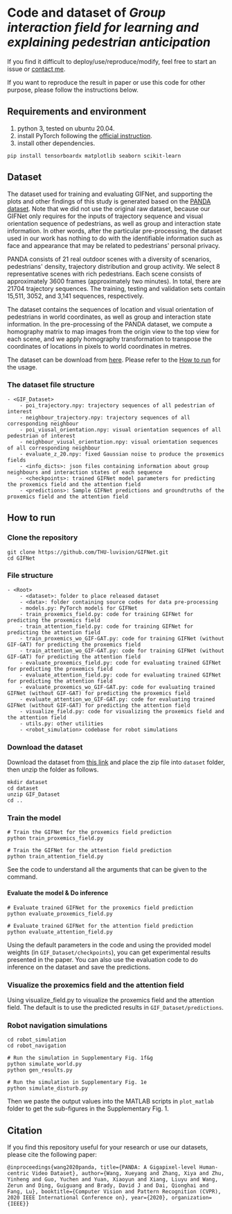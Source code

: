 # Code and dataset of *Group interaction field for learning and explaining pedestrian anticipation*

If you find it difficult to deploy/use/reproduce/modify, feel free to start an issue or [contact me](mailto:wangxuey19@mails.tsinghua.edu.cn).

If you want to reproduce the result in paper or use this code for other purpose, please follow the instructions below.



## Requirements and environment

1. python 3, tested on ubuntu 20.04.
2. install PyTorch following the [official instruction](https://pytorch.org/).
3. install other dependencies.

```shell
pip install tensorboardx matplotlib seaborn scikit-learn
```



## Dataset

The dataset used for training and evaluating GIFNet, and supporting the plots and other findings of this study is generated based on the  [PANDA dataset](http://www.panda-dataset.com/). Note that we did not use the original raw dataset, because our GIFNet only requires for the inputs of trajectory sequence and visual orientation sequence of pedestrians, as well as group and interaction state information. In other words, after the particular pre-processing, the dataset used in our work has nothing to do with the identifiable information such as face and appearance that may be related to pedestrians' personal privacy. 

PANDA consists of 21 real outdoor scenes with a diversity of scenarios, pedestrians' density, trajectory distribution and group activity. We select 8 representative scenes with rich pedestrians. Each scene consists of approximately 3600 frames (approximately two minutes). In total, there are 21704 trajectory sequences. The training, testing and validation sets contain 15,511, 3052, and 3,141 sequences, respectively. 

The dataset contains the sequences of location and visual orientation of pedestrians in world coordinates, as well as group and interaction state information. In the pre-processing of the PANDA dataset, we compute a homography matrix to map images from the origin view to the top view for each scene, and we apply homography transformation to transpose the coordinates of locations in pixels to world coordinates in metres.

The dataset can be download from [here](https://drive.google.com/file/d/1LXzA3EeJLqK2veqZ_bVgw7C6BrJYhB9E/view?usp=sharing). Please refer to the [How to run](https://github.com/THU-luvision/GIFNet#how-to-run) for the usage.

### The dataset file structure

```
- <GIF_Dataset>
    - poi_trajectory.npy: trajectory sequences of all pedestrian of interest
    - neighbour_trajectory.npy: trajectory sequences of all corresponding neighbour
    - poi_viusal_orientation.npy: visual orientation sequences of all pedestrian of interest
    - neighbour_viusal_orientation.npy: visual orientation sequences of all corresponding neighbour
    - evaluate_z_20.npy: fixed Gaussian noise to produce the proxemics fields
    - <info_dicts>: json files containing information about group neighbours and interaction states of each sequence
    - <checkpoints>: trained GIFNet model parameters for predicting the proxemics field and the attention field
    - <predictions>: Sample GIFNet predictions and groundtruths of the proxemics field and the attention field
```



## How to run

### Clone the repository

```shell
git clone https://github.com/THU-luvision/GIFNet.git
cd GIFNet
```

### File structure

```
- <Root>
    - <dataset>: folder to place released dataset
    - <data>: folder containing source codes for data pre-processing
    - models.py: PyTorch models for GIFNet
    - train_proxemics_field.py: code for training GIFNet for predicting the proxemics field
    - train_attention_field.py: code for training GIFNet for predicting the attention field
    - train_proxemics_wo_GIF-GAT.py: code for training GIFNet (without GIF-GAT) for predicting the proxemics field
    - train_attention_wo_GIF-GAT.py: code for training GIFNet (without GIF-GAT) for predicting the attention field
    - evaluate_proxemics_field.py: code for evaluating trained GIFNet for predicting the proxemics field
    - evaluate_attention_field.py: code for evaluating trained GIFNet for predicting the attention field
    - evaluate_proxemics_wo_GIF-GAT.py: code for evaluating trained GIFNet (without GIF-GAT) for predicting the proxemics field
    - evaluate_attention_wo_GIF-GAT.py: code for evaluating trained GIFNet (without GIF-GAT) for predicting the attention field
    - visualize_field.py: code for visualizing the proxemics field and the attention field
    - utils.py: other utilities
    - <robot_simulation> codebase for robot simulations
```

### Download the dataset

Download the dataset from [this link](https://drive.google.com/file/d/1LXzA3EeJLqK2veqZ_bVgw7C6BrJYhB9E/view?usp=sharing) and place the zip file into `dataset` folder, then unzip the folder as follows. 

```shell
mkdir dataset
cd dataset
unzip GIF_Dataset
cd ..
```

### Train the model

```shell
# Train the GIFNet for the proxemics field prediction
python train_proxemics_field.py

# Train the GIFNet for the attention field prediction
python train_attention_field.py
```

See the code to understand all the arguments that can be given to the command.

#### Evaluate the model & Do inference

```shell
# Evaluate trained GIFNet for the proxemics field prediction
python evaluate_proxemics_field.py

# Evaluate trained GIFNet for the attention field prediction
python evaluate_attention_field.py
```

Using the default parameters in the code and using the provided model weights (in `GIF_Dataset/checkpoints`), you can get experimental results presented in the paper. You can also use the evaluation code to do inference on the dataset and save the predictions.

### Visualize the proxemics field and the attention field

Using visualize_field.py to visualize the proxemics field and the attention field. The default is to use the predicted results in `GIF_Dataset/predictions`.

### Robot navigation simulations

```shell
cd robot_simulation
cd robot_navigation

# Run the simulation in Supplementary Fig. 1f&g
python simulate_world.py
python gen_results.py

# Run the simulation in Supplementary Fig. 1e
python simulate_disturb.py
```

Then we paste the output values into the MATLAB scripts in `plot_matlab` folder to get the sub-figures in the Supplementary Fig. 1.



## Citation

If you find this repository useful for your research or use our datasets, please cite the following paper:
```
@inproceedings{wang2020panda, title={PANDA: A Gigapixel-level Human-centric Video Dataset}, author={Wang, Xueyang and Zhang, Xiya and Zhu, Yinheng and Guo, Yuchen and Yuan, Xiaoyun and Xiang, Liuyu and Wang, Zerun and Ding, Guiguang and Brady, David J and Dai, Qionghai and Fang, Lu}, booktitle={Computer Vision and Pattern Recognition (CVPR), 2020 IEEE International Conference on}, year={2020}, organization={IEEE}}

```

